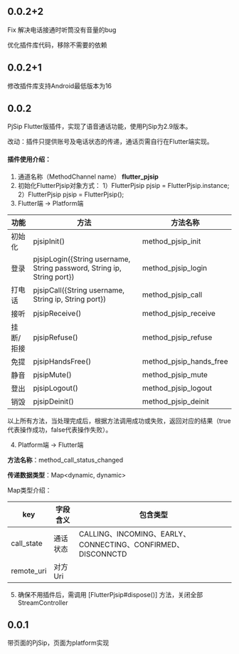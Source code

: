 ## 0.0.2+2
Fix 解决电话接通时听筒没有音量的bug

优化插件库代码，移除不需要的依赖

## 0.0.2+1
修改插件库支持Android最低版本为16

## 0.0.2
PjSip Flutter版插件，实现了语音通话功能，使用PjSip为2.9版本。


改动：插件只提供账号及电话状态的传递，通话页需自行在Flutter端实现。

#### 插件使用介绍：
1. 通道名称（MethodChannel name） **flutter_pjsip**
2. 初始化FlutterPjsip对象方式：
    1）FlutterPjsip pjsip = FlutterPjsip.instance;
    2）FlutterPjsip pjsip = FlutterPjsip();
3. Flutter端 -> Platform端

**功能** | **方法** | **方法名称**
-|-|-
初始化 | pjsipInit() | method_pjsip_init |
登录 | pjsipLogin({String username, String password, String ip, String port}) | method_pjsip_login |
打电话  | pjsipCall({String username, String ip, String port}) | method_pjsip_call |
接听  | pjsipReceive() | method_pjsip_receive |
挂断/拒接  | pjsipRefuse() | method_pjsip_refuse |
免提  | pjsipHandsFree() | method_pjsip_hands_free |
静音  | pjsipMute() | method_pjsip_mute |
登出  | pjsipLogout() | method_pjsip_logout |
销毁  | pjsipDeinit() | method_pjsip_deinit |

以上所有方法，当处理完成后，根据方法调用成功或失败，返回对应的结果（true代表操作成功，false代表操作失败）。

4. Platform端 -> Flutter端

**方法名称**：method_call_status_changed

**传递数据类型**：Map<dynamic, dynamic>

Map类型介绍：

**key** | **字段含义** | **包含类型**
-|-|-
call_state | 通话状态 | CALLING、INCOMING、EARLY、CONNECTING、CONFIRMED、DISCONNCTD|
remote_uri | 对方Uri |

5. 确保不用插件后，需调用 [FlutterPjsip#dispose()] 方法，关闭全部StreamController


## 0.0.1
带页面的PjSip，页面为platform实现